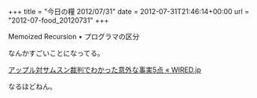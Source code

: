 +++
title = "今日の糧 2012/07/31"
date = 2012-07-31T21:46:14+00:00
url = "2012-07-food_20120731"
+++

  Memoized Recursion • プログラマの区分

なんかすごいことになってる。

  [アップル対サムスン裁判でわかった意外な事実5点 « WIRED.jp](http://wired.jp/2012/07/31/apple-reveals-for-monday-trial/)

なるほどねん。

